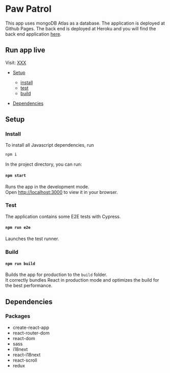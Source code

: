 # Paw Patrol
This app uses mongoDB Atlas as a database. The application is deployed at Github Pages. The back end is deployed at Heroku and you will find the back end application [here](https://github.com/josefinelofgren/pawpatrol-backend).

## Run app live 

Visit: [XXX](XXX)

* [Setup](#setup)
    - [install](#install)
    - [test](#test)
    - [build](#build) 

* [Dependencies](#dependencies)

## Setup

### Install

To install all Javascript dependencies, run
```sh
npm i
```

In the project directory, you can run:

#### `npm start`

Runs the app in the development mode.\
Open [http://localhost:3000](http://localhost:3000) to view it in your browser.

### Test

The application contains some E2E tests with Cypress. 

#### `npm run e2e`

Launches the test runner.

### Build

#### `npm run build`

Builds the app for production to the `build` folder.\
It correctly bundles React in production mode and optimizes the build for the best performance.

## Dependencies

### Packages
- create-react-app
- react-router-dom
- react-dom
- sass
- i18next
- react-i18next
- react-scroll
- redux
